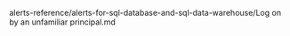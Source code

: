 alerts-reference/alerts-for-sql-database-and-sql-data-warehouse/Log on by an unfamiliar principal.md